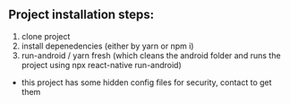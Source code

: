 ## Project installation steps:
1. clone project
2. install depenedencies (either by yarn or npm i)
3. run-android / yarn fresh (which cleans the android folder and runs the project using npx react-native run-android)

* this project has some hidden config files for security, contact to get them
